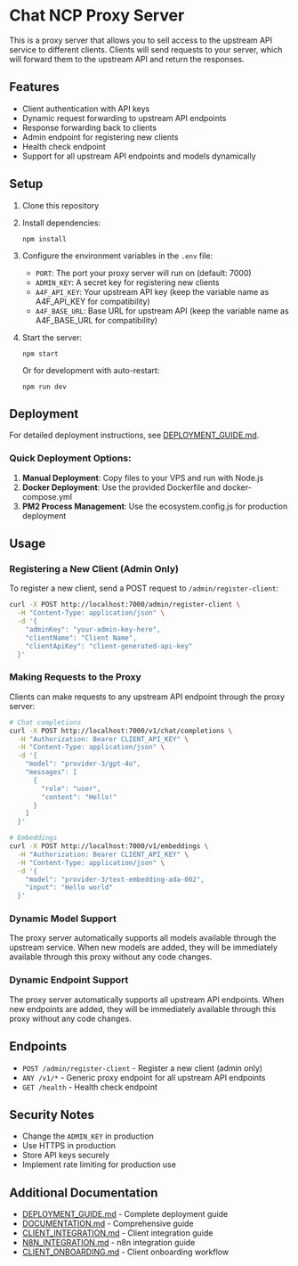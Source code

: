 # Chat NCP Proxy Server

This is a proxy server that allows you to sell access to the upstream API service to different clients. Clients will send requests to your server, which will forward them to the upstream API and return the responses.

## Features

- Client authentication with API keys
- Dynamic request forwarding to upstream API endpoints
- Response forwarding back to clients
- Admin endpoint for registering new clients
- Health check endpoint
- Support for all upstream API endpoints and models dynamically

## Setup

1. Clone this repository
2. Install dependencies:
   ```
   npm install
   ```

3. Configure the environment variables in the `.env` file:
   - `PORT`: The port your proxy server will run on (default: 7000)
   - `ADMIN_KEY`: A secret key for registering new clients
   - `A4F_API_KEY`: Your upstream API key (keep the variable name as A4F_API_KEY for compatibility)
   - `A4F_BASE_URL`: Base URL for upstream API (keep the variable name as A4F_BASE_URL for compatibility)

4. Start the server:
   ```
   npm start
   ```

   Or for development with auto-restart:
   ```
   npm run dev
   ```

## Deployment

For detailed deployment instructions, see [DEPLOYMENT_GUIDE.md](DEPLOYMENT_GUIDE.md).

### Quick Deployment Options:

1. **Manual Deployment**: Copy files to your VPS and run with Node.js
2. **Docker Deployment**: Use the provided Dockerfile and docker-compose.yml
3. **PM2 Process Management**: Use the ecosystem.config.js for production deployment

## Usage

### Registering a New Client (Admin Only)

To register a new client, send a POST request to `/admin/register-client`:

```bash
curl -X POST http://localhost:7000/admin/register-client \
  -H "Content-Type: application/json" \
  -d '{
    "adminKey": "your-admin-key-here",
    "clientName": "Client Name",
    "clientApiKey": "client-generated-api-key"
  }'
```

### Making Requests to the Proxy

Clients can make requests to any upstream API endpoint through the proxy server:

```bash
# Chat completions
curl -X POST http://localhost:7000/v1/chat/completions \
  -H "Authorization: Bearer CLIENT_API_KEY" \
  -H "Content-Type: application/json" \
  -d '{
    "model": "provider-3/gpt-4o",
    "messages": [
      {
        "role": "user",
        "content": "Hello!"
      }
    ]
  }'

# Embeddings
curl -X POST http://localhost:7000/v1/embeddings \
  -H "Authorization: Bearer CLIENT_API_KEY" \
  -H "Content-Type: application/json" \
  -d '{
    "model": "provider-3/text-embedding-ada-002",
    "input": "Hello world"
  }'
```

### Dynamic Model Support

The proxy server automatically supports all models available through the upstream service. When new models are added, they will be immediately available through this proxy without any code changes.

### Dynamic Endpoint Support

The proxy server automatically supports all upstream API endpoints. When new endpoints are added, they will be immediately available through this proxy without any code changes.

## Endpoints

- `POST /admin/register-client` - Register a new client (admin only)
- `ANY /v1/*` - Generic proxy endpoint for all upstream API endpoints
- `GET /health` - Health check endpoint

## Security Notes

- Change the `ADMIN_KEY` in production
- Use HTTPS in production
- Store API keys securely
- Implement rate limiting for production use

## Additional Documentation

- [DEPLOYMENT_GUIDE.md](DEPLOYMENT_GUIDE.md) - Complete deployment guide
- [DOCUMENTATION.md](DOCUMENTATION.md) - Comprehensive guide
- [CLIENT_INTEGRATION.md](CLIENT_INTEGRATION.md) - Client integration guide
- [N8N_INTEGRATION.md](N8N_INTEGRATION.md) - n8n integration guide
- [CLIENT_ONBOARDING.md](CLIENT_ONBOARDING.md) - Client onboarding workflow